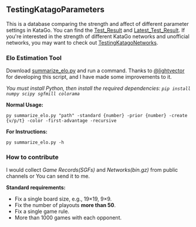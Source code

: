 ## TestingKatagoParameters
This is a database comparing the strength and affect of different parameter settings in KataGo. You can find the [Test_Result](https://github.com/foxrainowo/TestingKatagoParameters/releases) and [Latest_Test_Result](https://github.com/foxrainowo/TestingKatagoParameters/releases/latest). If you're interested in the strength of different KataGo networks and unofficial networks, you may want to check out [TestingKatagoNetworks](https://github.com/foxrainowo/TestingKatagoNetworks).

### Elo Estimation Tool
Download [summarize_elo.py](https://github.com/foxrainowo/TestingKatagoParameters/blob/main/summarize_elo.py) and run a command. Thanks to [@lightvector](https://github.com/lightvector) for developing this script, and I have made some improvements to it.

*You must install Python, then install the required dependencies: `pip install numpy scipy sgfmill colorama`*

**Normal Usage:**

	py summarize_elo.py "path" -standard {number} -prior {number} -create {v/p/t} -color -first-advantage -recursive
 
**For Instructions:**

	py summarize_elo.py -h
 
### How to contribute
I would collect *Game Records(SGFs)* and *Networks(bin.gz)* from public channels or You can send it to me.

**Standard requirements:**
- Fix a single board size, e.g., 19×19, 9×9.
- Fix the number of playouts **more than 50**.
- Fix a single game rule.
- More than 1000 games with each opponent.
